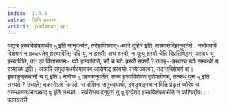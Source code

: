 ```yaml
---
index:  1.4.6
sutra:  ङिति ह्रस्वश्च
vritti:  padamanjari
---
```


यद्यत्र ह्रस्वविशेषणार्थम् `यू` इति नानुवर्त्यत, तदेहापिस्याद्--मात्रे दुहित्रे इति, तस्मात्तदिहानुवर्तते। नन्वेवमपि विशेषणं न प्रकल्पतेयू ह्रस्वाविति; यदि यू, न ह्रस्वौ; अथ ह्रस्वौ, न यू;यू ह्रस्वौ चेति विप्रतिषिद्धम्; आहायं यू ह्रस्वाविति, तत एवं विज्ञास्यामः- य्वोः ह्रस्वाविति, कौ च य्वोः ह्रस्वौ सवर्णौ ? तदाह--ह्रस्वश्च य्वोः सम्बन्धी यः स्त्र्याख्य इति। अत्रापि समुदायधर्मस्यावयव आरोपाद् ह्रस्वयोः स्त्र्याख्यत्वम्, तदन्तविशेषणं वा। इयवङुङ्स्थानौ च यू इति। नन्वेकं `यू` ग्रहणमनुवर्तते, तच्च ह्रस्वविशेषण एवोपक्षीणम्, तत्कथं पुनः `यू` इति लभ्यते ? उच्यते; चकारोऽत्र क्रियते, स संज्ञिनः समुच्चयार्थः, इयङुवङ्स्थानाविति प्रकृतं य्वोरेव च तत्स्थानत्वमित्यर्थाद् `यू` इति लभ्यते। स्वरितत्वादनुवृत्तं तु `यू` इत्येतद् ह्रस्वविशेषणमिति न कश्चिद्दोषः।।
पदमञ्जरी
